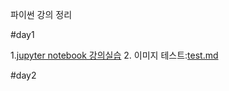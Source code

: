 파이썬 강의 정리


#day1

1.[jupyter notebook 강의실습](http://localhost:8888/lab/tree/1-01JupyterNotebook.ipynb)
2. 이미지 테스트:[test.md](test.md)


#day2

